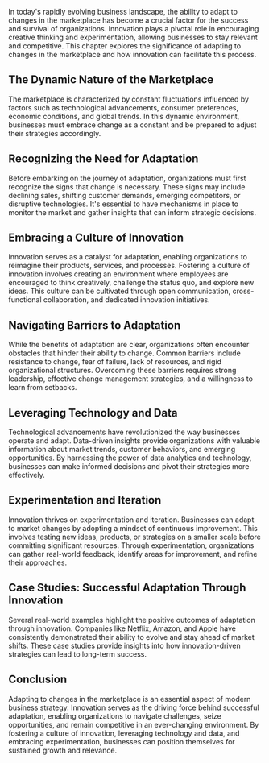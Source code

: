 
In today's rapidly evolving business landscape, the ability to adapt to changes in the marketplace has become a crucial factor for the success and survival of organizations. Innovation plays a pivotal role in encouraging creative thinking and experimentation, allowing businesses to stay relevant and competitive. This chapter explores the significance of adapting to changes in the marketplace and how innovation can facilitate this process.

The Dynamic Nature of the Marketplace
-------------------------------------

The marketplace is characterized by constant fluctuations influenced by factors such as technological advancements, consumer preferences, economic conditions, and global trends. In this dynamic environment, businesses must embrace change as a constant and be prepared to adjust their strategies accordingly.

Recognizing the Need for Adaptation
-----------------------------------

Before embarking on the journey of adaptation, organizations must first recognize the signs that change is necessary. These signs may include declining sales, shifting customer demands, emerging competitors, or disruptive technologies. It's essential to have mechanisms in place to monitor the market and gather insights that can inform strategic decisions.

Embracing a Culture of Innovation
---------------------------------

Innovation serves as a catalyst for adaptation, enabling organizations to reimagine their products, services, and processes. Fostering a culture of innovation involves creating an environment where employees are encouraged to think creatively, challenge the status quo, and explore new ideas. This culture can be cultivated through open communication, cross-functional collaboration, and dedicated innovation initiatives.

Navigating Barriers to Adaptation
---------------------------------

While the benefits of adaptation are clear, organizations often encounter obstacles that hinder their ability to change. Common barriers include resistance to change, fear of failure, lack of resources, and rigid organizational structures. Overcoming these barriers requires strong leadership, effective change management strategies, and a willingness to learn from setbacks.

Leveraging Technology and Data
------------------------------

Technological advancements have revolutionized the way businesses operate and adapt. Data-driven insights provide organizations with valuable information about market trends, customer behaviors, and emerging opportunities. By harnessing the power of data analytics and technology, businesses can make informed decisions and pivot their strategies more effectively.

Experimentation and Iteration
-----------------------------

Innovation thrives on experimentation and iteration. Businesses can adapt to market changes by adopting a mindset of continuous improvement. This involves testing new ideas, products, or strategies on a smaller scale before committing significant resources. Through experimentation, organizations can gather real-world feedback, identify areas for improvement, and refine their approaches.

Case Studies: Successful Adaptation Through Innovation
------------------------------------------------------

Several real-world examples highlight the positive outcomes of adaptation through innovation. Companies like Netflix, Amazon, and Apple have consistently demonstrated their ability to evolve and stay ahead of market shifts. These case studies provide insights into how innovation-driven strategies can lead to long-term success.

Conclusion
----------

Adapting to changes in the marketplace is an essential aspect of modern business strategy. Innovation serves as the driving force behind successful adaptation, enabling organizations to navigate challenges, seize opportunities, and remain competitive in an ever-changing environment. By fostering a culture of innovation, leveraging technology and data, and embracing experimentation, businesses can position themselves for sustained growth and relevance.
